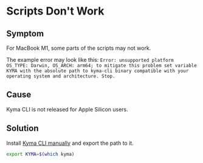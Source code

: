 
# Scripts Don't Work

## Symptom

For MacBook M1, some parts of the scripts may not work.

The example error may look like this: `Error: unsupported platform OS_TYPE: Darwin, OS_ARCH: arm64; to mitigate this problem set variable KYMA with the absolute path to kyma-cli binary compatible with your operating system and architecture. Stop.`

## Cause

Kyma CLI is not released for Apple Silicon users.

## Solution

Install [Kyma CLI manually](https://github.com/kyma-project/cli#installation) and export the path to it.

   ```bash
   export KYMA=$(which kyma)
   ```
